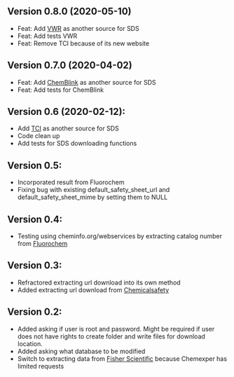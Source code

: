 ## Version 0.8.0 (2020-05-10)

- Feat: Add [VWR](https://us.vwr.com/store/search/searchMSDS.jsp) as another source for SDS
- Feat: Add tests VWR
- Feat: Remove TCI because of its new website

## Version 0.7.0 (2020-04-02)

- Feat: Add [ChemBlink](https://www.chemblink.com) as another source for SDS
- Feat: Add tests for ChemBlink

## Version 0.6 (2020-02-12):
- Add [TCI](https://www.tcichemicals.com/en/us/) as another source for SDS
- Code clean up
- Add tests for SDS downloading functions

## Version 0.5:
- Incorporated result from Fluorochem
- Fixing bug with existing default_safety_sheet_url and default_safety_sheet_mime
by setting them to NULL

## Version 0.4:
- Testing using cheminfo.org/webservices by extracting catalog number from [Fluorochem](http://www.fluorochem.co.uk/)

## Version 0.3:
- Refractored extracting url download into its own method
- Added extracting url download from [Chemicalsafety](https://chemicalsafety.com/sds-search/)

## Version 0.2:
- Added asking if user is root and password. Might be required if user does
not have rights to create folder and write files for download location.
- Added asking what database to be modified
- Switch to extracting data from [Fisher Scientific](https://www.fishersci.com/us/en/catalog/search/sdshome.html) because Chemexper has limited requests
